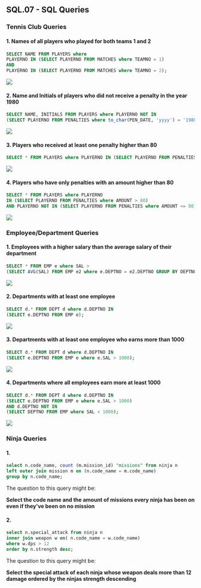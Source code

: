 ## SQL.07 - SQL Queries



### Tennis Club Queries

#### 1. Names of all players who played for both teams 1 and 2

```sql
SELECT NAME FROM PLAYERS where
PLAYERNO IN (SELECT PLAYERNO FROM MATCHES where TEAMNO = 1)
AND 
PLAYERNO IN (SELECT PLAYERNO FROM MATCHES where TEAMNO = 2);
```

![](./screen1.PNG)

#### 2. Name and Initials of players who did not receive a penalty in the year 1980

```sql
SELECT NAME, INITIALS FROM PLAYERS where PLAYERNO NOT IN
(SELECT PLAYERNO FROM PENALTIES where to_char(PEN_DATE, 'yyyy') = '1980');
```

![](./screen2.PNG)

#### 3. Players who received at least one penalty higher than 80

```sql
SELECT * FROM PLAYERS where PLAYERNO IN (SELECT PLAYERNO FROM PENALTIES where AMOUNT > 80);
```

![](./screen3.PNG)

#### 4. Players who have only penalties with an amount higher than 80

```sql
SELECT * FROM PLAYERS where PLAYERNO 
IN (SELECT PLAYERNO FROM PENALTIES where AMOUNT > 80) 
AND PLAYERNO NOT IN (SELECT PLAYERNO FROM PENALTIES where AMOUNT <= 80);
```

![](./screen4.PNG)

### Employee/Department Queries

#### 1. Employees with a higher salary than the average salary of their department

```sql
SELECT * FROM EMP e where SAL > 
(SELECT AVG(SAL) FROM EMP e2 where e.DEPTNO = e2.DEPTNO GROUP BY DEPTNO);
```

![](./screen5.PNG)

#### 2. Departments with at least one employee

```sql
SELECT d.* FROM DEPT d where d.DEPTNO IN
(SELECT e.DEPTNO FROM EMP e);
```

![](./screen6.PNG)

#### 3.  Departments with at least one employee who earns more than 1000

```sql
SELECT d.* FROM DEPT d where d.DEPTNO IN
(SELECT e.DEPTNO FROM EMP e where e.SAL > 1000);
```

![](./screen7.PNG)

#### 4. Departments where all employees earn more at least 1000

```sql
SELECT d.* FROM DEPT d where d.DEPTNO IN
(SELECT e.DEPTNO FROM EMP e where e.SAL > 1000)
AND d.DEPTNO NOT IN
(SELECT DEPTNO FROM EMP where SAL < 1000);
```

![](./screen8.PNG)

### Ninja Queries

#### 1.

```sql
select n.code_name, count (m.mission_id) "missions" from ninja n
left outer join mission m on (n.code_name = m.code_name)
group by n.code_name;
```

The question to this query might be:

**Select the code name and the amount of missions every ninja has been on even if they've been on no mission**

#### 2.

```sql
select n.special_attack from ninja n
inner join weapon w on( n.code_name = w.code_name)
where w.dps > 12
order by n.strength desc;
```

The question to this query might be:

**Select the special attack of each ninja whose weapon deals more than 12 damage ordered by the ninjas strength descending**